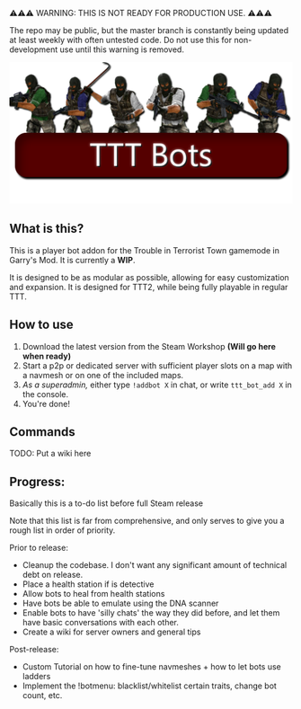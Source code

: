 ⚠️⚠️⚠️ WARNING: THIS IS NOT READY FOR PRODUCTION USE. ⚠️⚠️⚠️

The repo may be public, but the master branch is constantly being updated at least weekly with often untested code. Do not use this for non-development use until this warning is removed.

![TTT Bots Header](tttbots-banner2.png)
## What is this?
This is a player bot addon for the Trouble in Terrorist Town gamemode in Garry's Mod. It is currently a **WIP**.

It is designed to be as modular as possible, allowing for easy customization and expansion. It is designed for TTT2, while being fully playable in regular TTT.

## How to use
1. Download the latest version from the Steam Workshop **(Will go here when ready)**
2. Start a p2p or dedicated server with sufficient player slots on a map with a navmesh or on one of the included maps.
3. *As a superadmin,* either type `!addbot X` in chat, or write `ttt_bot_add X` in the console.
4. You're done!

## Commands
TODO: Put a wiki here

## Progress:
Basically this is a to-do list before full Steam release

Note that this list is far from comprehensive, and only serves to give you a rough list in order of priority.

Prior to release:
- Cleanup the codebase. I don't want any significant amount of technical debt on release.
- Place a health station if is detective
- Allow bots to heal from health stations
- Have bots be able to emulate using the DNA scanner
- Enable bots to have 'silly chats' the way they did before, and let them have basic conversations with each other.
- Create a wiki for server owners and general tips

Post-release:
- Custom Tutorial on how to fine-tune navmeshes + how to let bots use ladders
- Implement the !botmenu: blacklist/whitelist certain traits, change bot count, etc.